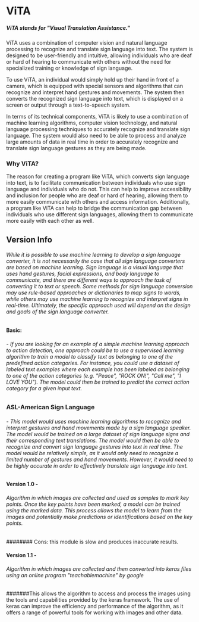 # ViTA
##### ViTA stands for "**Visual Translation Assistance.**"

ViTA uses a combination of computer vision and natural language processing to recognize and translate sign language into text. The system is designed to be user-friendly and intuitive, allowing individuals who are deaf or hard of hearing to communicate with others without the need for specialized training or knowledge of sign language.

To use ViTA, an individual would simply hold up their hand in front of a camera, which is equipped with special sensors and algorithms that can recognize and interpret hand gestures and movements. The system then converts the recognized sign language into text, which is displayed on a screen or output through a text-to-speech system.

In terms of its technical components, ViTA is likely to use a combination of machine learning algorithms, computer vision technology, and natural language processing techniques to accurately recognize and translate sign language. The system would also need to be able to process and analyze large amounts of data in real time in order to accurately recognize and translate sign language gestures as they are being made.

### Why ViTA?
The reason for creating a program like ViTA, which converts sign language into text, is to facilitate communication between individuals who use sign language and individuals who do not. This can help to improve accessibility and inclusion for people who are deaf or hard of hearing, allowing them to more easily communicate with others and access information. Additionally, a program like ViTA can help to bridge the communication gap between individuals who use different sign languages, allowing them to communicate more easily with each other as well.

## Version Info
###### While it is possible to use machine learning to develop a sign language converter, it is not necessarily the case that all sign language converters are based on machine learning. Sign language is a visual language that uses hand gestures, facial expressions, and body language to communicate, and there are different ways to approach the task of converting it to text or speech. Some methods for sign language conversion may use rule-based approaches or dictionaries to map signs to words, while others may use machine learning to recognize and interpret signs in real-time. Ultimately, the specific approach used will depend on the design and goals of the sign language converter.
#### Basic:
###### - If you are looking for an example of a simple machine learning approach to action detection, one approach could be to use a supervised learning algorithm to train a model to classify text as belonging to one of the predefined action categories. For instance, you could use a dataset of labeled text examples where each example has been labeled as belonging to one of the action categories (e.g. "Peace", "ROCK ON!", "Call me", "I LOVE YOU"). The model could then be trained to predict the correct action category for a given input text.
### ASL-American Sign Language
###### - This model would uses machine learning algorithms to recognize and interpret gestures and hand movements made by a sign language speaker. The model would be trained on a large dataset of sign language signs and their corresponding text translations. The model would then be able to recognize and convert sign language gestures into text in real time. The model would be relatively simple, as it would only need to recognize a limited number of gestures and hand movements. However, it would need to be highly accurate in order to effectively translate sign language into text.
#### Version 1.0 -
###### Algorithm in which images are collected and used as samples to mark key points. Once the key points have been marked, a model can be trained using the marked data. This process allows the model to learn from the images and potentially make predictions or identifications based on the key points.
######## Cons: this module is slow and produces inaccurate results.
#### Version 1.1 - 
###### Algorithm in which images are collected and then converted into keras files using an online program "teachablemachine" by google
#######This allows the algorithm to access and process the images using the tools and capabilities provided by the keras framework. The use of keras can improve the efficiency and performance of the algorithm, as it offers a range of powerful tools for working with images and other data.




